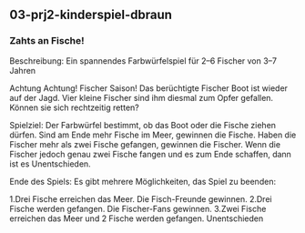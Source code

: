 ## 03-prj2-kinderspiel-dbraun
### Zahts an Fische!
Beschreibung:
Ein spannendes Farbwürfelspiel für 2–6 Fischer von 3–7 Jahren

Achtung Achtung! Fischer Saison! Das berüchtigte Fischer Boot ist wieder auf der Jagd. Vier kleine Fischer sind ihm diesmal zum Opfer gefallen. Können sie sich rechtzeitig retten?

Spielziel:
Der Farbwürfel bestimmt, ob das Boot oder die Fische ziehen dürfen. Sind am Ende mehr Fische im Meer, gewinnen die Fische. Haben die Fischer mehr als zwei Fische gefangen, gewinnen die Fischer. Wenn die Fischer jedoch genau zwei Fische fangen und es zum Ende schaffen, dann ist es Unentschieden.

Ende des Spiels:
Es gibt mehrere Möglichkeiten, das Spiel zu beenden:

1.Drei Fische erreichen das Meer. Die Fisch-Freunde gewinnen.
2.Drei Fische werden gefangen. Die Fischer-Fans gewinnen.
3.Zwei Fische erreichen das Meer und 2 Fische werden gefangen. Unentschieden
 
